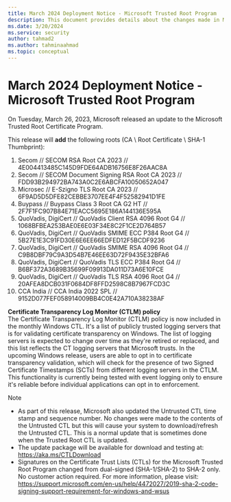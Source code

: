 ```yaml
---
title: March 2024 Deployment Notice - Microsoft Trusted Root Program 
description: This document provides details about the changes made in March 2024 to the root store.
ms.date: 3/20/2024
ms.service: security
author: tahmad2
ms.author: tahminaahmad
ms.topic: conceptual
---
```


# March 2024 Deployment Notice - Microsoft Trusted Root Program 

On Tuesday, March 26, 2023, Microsoft released an update to the Microsoft Trusted Root Certificate Program.

This release will **add** the following roots (CA \ Root Certificate \ SHA-1 Thumbprint):

1. Secom // SECOM RSA Root CA 2023 // 4E004413485C145D9FDE64ADB16756E8F26AAC8A
2. Secom // SECOM Document Signing RSA Root CA 2023 // FDD93B294972BA743A0C2E6ABCFA10050652A047
3. Microsec // E-Szigno TLS Root CA 2023 // 6F9AD5D5DFE82CEBBE3707EE4F4F52582941D1FE
4. Buypass // Buypass Class 3 Root CA G2 HT // 2F7F1FC907B84E71EACC5695E186A144136E595A
5. QuoVadis, DigiCert // QuoVadis Client RSA 4096 Root G4 // 1068BFBEA253BAE0E6E03F34E8C2F1CE2D764B57
6. QuoVadis, DigiCert // QuoVadis SMIME ECC P384 Root G4 // 5B27E1E3C91FD30E6E6EE66EDFED12F5BCDF9236
7. QuoVadis, DigiCert // QuoVadis SMIME RSA 4096 Root G4 // C9B8DBF79C9A3D54B7E46EE63D72F9435E32BFA6
8. QuoVadis, DigiCert // QuoVadis TLS ECC P384 Root G4 // B6BF372A3689B35699F09913DA011D73A6E10FCE
9. QuoVadis, DigiCert // QuoVadis TLS RSA 4096 Root G4 // 20AFEA8DCB031F0684DF8FFD2598C8B7967FCD3C
10. CCA India // CCA India 2022 SPL // 9152D077FEF058914009BB4C0E42A710A38238AF

**Certificate Transparency Log Monitor (CTLM) policy** <br />
The Certificate Transparency Log Monitor (CTLM) policy is now included in the monthly Windows CTL. It's a list of publicly trusted logging servers that is for validating certificate transparency on Windows. The list of logging servers is expected to change over time as they're retired or replaced, and this list reflects the CT logging servers that Microsoft trusts. In the upcoming Windows release, users are able to opt in to certificate transparency validation, which will check for the presence of two Signed Certificate Timestamps (SCTs) from different logging servers in the CTLM. This functionality is currently being tested with event logging only to ensure it's reliable before individual applications can opt in to enforcement.

>[!NOTE]
> * As part of this release, Microsoft also updated the Untrusted CTL time stamp and sequence number. No changes were made to the contents of the Untrusted CTL but this will cause your system to download/refresh the Untrusted CTL. This is a normal update that is sometimes done when the Trusted Root CTL is updated.
> * The update package will be available for download and testing at: <https://aka.ms/CTLDownload>
> * Signatures on the Certificate Trust Lists (CTLs) for the Microsoft Trusted Root Program changed from dual-signed (SHA-1/SHA-2) to SHA-2 only. No customer action required. For more information, please visit: <https://support.microsoft.com/en-us/help/4472027/2019-sha-2-code-signing-support-requirement-for-windows-and-wsus>

